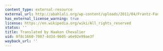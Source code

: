 ```yaml
---
content_type: external-resource
external_url: http://abahlali.org/wp-content/uploads/2011/04/Frantz-Fanon-A-Dying-Colonialism.pdf
has_external_license_warning: true
license: https://en.wikipedia.org/wiki/All_rights_reserved
status: ''
title: Translated by Haakon Chevalier
uid: 0f8c1660-7007-4d3d-9605-a6e92e99ae3f
wayback_url: ''
---
```

